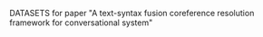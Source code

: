 DATASETS for paper "A text-syntax fusion coreference resolution framework for conversational system"
